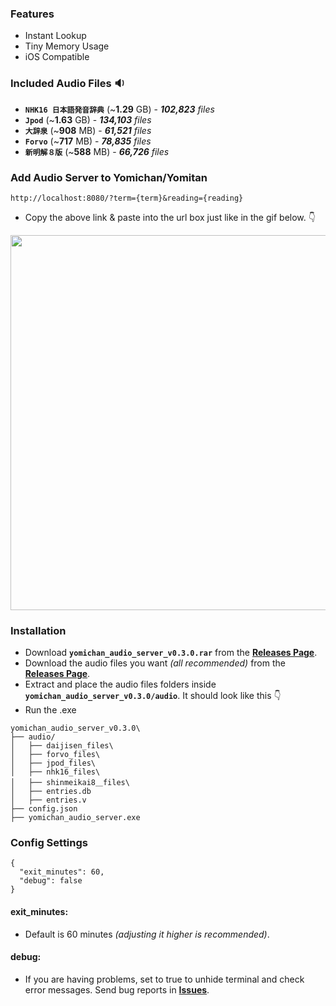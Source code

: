 ### Features
- Instant Lookup
- Tiny Memory Usage
- iOS Compatible
### Included Audio Files 🔉
- **`NHK16 日本語発音辞典`** (~**1.29** GB) - _**102,823** files_
- **`Jpod`** (~**1.63** GB) - _**134,103** files_
- **`大辞泉`** (~**908** MB) - _**61,521** files_
- **`Forvo`** (~**717** MB) - _**78,835** files_
- **`新明解８版`** (~**588** MB) - _**66,726** files_
### Add Audio Server to Yomichan/Yomitan
```
http://localhost:8080/?term={term}&reading={reading}
``` 
- Copy the above link & paste into the url box just like in the gif below. 👇
<img  src="https://github.com/aramrw/yomichan_audio_server/assets/106574385/0f399e59-f3d4-4b6b-a54e-6daceb6bc582" width="600" />

### Installation 
- Download **`yomichan_audio_server_v0.3.0.rar`** from the **[Releases Page](https://github.com/aramrw/yomichan_audio_server/releases/tag/v0.3.0)**.
- Download the audio files you want _(all recommended)_ from the **[Releases Page](https://github.com/aramrw/yomichan_audio_server/releases/tag/v0.3.0)**.
- Extract and place the audio files folders inside **`yomichan_audio_server_v0.3.0/audio`**. It should look like this 👇
- Run the .exe
```
yomichan_audio_server_v0.3.0\
├── audio/
│   ├── daijisen_files\
│   ├── forvo_files\
│   ├── jpod_files\
│   ├── nhk16_files\
│   ├── shinmeikai8＿files\
│   ├── entries.db
│   ├── entries.v
├── config.json
├── yomichan_audio_server.exe
```
### Config Settings
```
{
  "exit_minutes": 60,
  "debug": false
}
```
#### exit_minutes:
- Default is 60 minutes _(adjusting it higher is recommended)_.
#### debug: 
- If you are having problems, set to true to unhide terminal and check error messages. Send bug reports in **[Issues](https://github.com/aramrw/yomichan_audio_server/issues)**.

